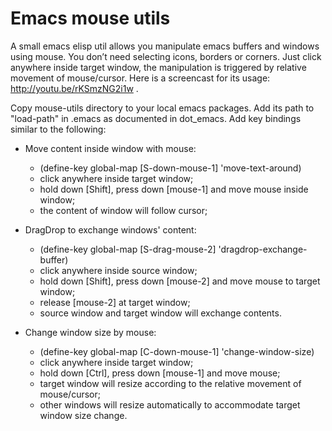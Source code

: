 Emacs mouse utils
=================

A small emacs elisp util allows you manipulate emacs buffers and windows using mouse. You don’t need selecting icons, borders or corners. Just click anywhere inside target window, the manipulation is triggered by relative movement of mouse/cursor.
Here is a screencast for its usage: http://youtu.be/rKSmzNG2i1w .

Copy mouse-utils directory to your local emacs packages. Add its path to "load-path" 
in .emacs as documented in dot_emacs. Add key bindings similar to the following:

* Move content inside window with mouse:

	* (define-key global-map [S-down-mouse-1] 'move-text-around)
	* click anywhere inside target window; 
	* hold down [Shift], press down [mouse-1] and move mouse inside window; 
	* the content of window will follow cursor; 

* DragDrop to exchange windows' content:

	* (define-key global-map [S-drag-mouse-2] 'dragdrop-exchange-buffer)
	* click anywhere inside source window; 
	* hold down [Shift], press down [mouse-2] and move mouse to target window;
	* release [mouse-2] at target window;
	* source window and target window will exchange contents.

* Change window size by mouse:

	* (define-key global-map [C-down-mouse-1] 'change-window-size)
	* click anywhere inside target window;
	* hold down [Ctrl], press down [mouse-1] and move mouse;
	* target window will resize according to the relative movement of mouse/cursor;
	* other windows will resize automatically to accommodate target window size change.
